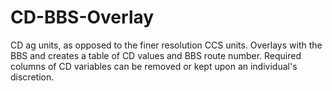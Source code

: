 # CD-BBS-Overlay
CD ag units, as opposed to the finer resolution CCS units. Overlays with the BBS and creates a table of CD values and BBS route number.
Required columns of CD variables can be removed or kept upon an individual's discretion.
